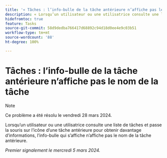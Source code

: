 ```yaml
---
title: '« Tâches : l’info-bulle de la tâche antérieure n’affiche pas le nom de la tâche »'
description: « Lorsqu’un utilisateur ou une utilisatrice consulte une liste de tâches et passe la souris sur l’icône d’une tâche antérieure pour obtenir davantage d’informations, l’info-bulle qui s’affiche n’affiche pas le nom de la tâche antérieure. »
hidefromtoc: true
feature: Tasks
source-git-commit: 58d9dedba766417d68892c94d18d0ee4e9c03b51
workflow-type: tm+mt
source-wordcount: '88'
ht-degree: 100%

---
```



# Tâches : l’info-bulle de la tâche antérieure n’affiche pas le nom de la tâche

>[!NOTE]
>
>Ce problème a été résolu le vendredi 28 mars 2024.

Lorsqu’un utilisateur ou une utilisatrice consulte une liste de tâches et passe la souris sur l’icône d’une tâche antérieure pour obtenir davantage d’informations, l’info-bulle qui s’affiche n’affiche pas le nom de la tâche antérieure.

_Premier signalement le mercredi 5 mars 2024._
